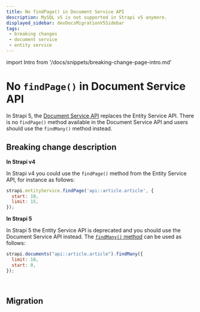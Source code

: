```yaml
---
title: No findPage() in Document Service API
description: MySQL v5 is not supported in Strapi v5 anymore.
displayed_sidebar: devDocsMigrationV5Sidebar
tags:
 - breaking changes
 - document service
 - entity service
---
```


import Intro from '/docs/snippets/breaking-change-page-intro.md'

# No `findPage()` in Document Service API

In Strapi 5, the [Document Service API](/dev-docs/api/document-service) replaces the Entity Service API. There is no `findPage()` method available in the Document Service API and users should use the `findMany()` method instead.
<Intro />

## Breaking change description

<SideBySideContainer>

<SideBySideColumn>

**In Strapi v4**

In Strapi v4 you could use the `findPage()` method from the Entity Service API, for instance as follows: 

```jsx
strapi.entityService.findPage('api::article.article', {
  start: 10,
  limit: 15,
});
```

</SideBySideColumn>

<SideBySideColumn>

**In Strapi 5**

In Strapi 5 the Entity Service API is deprecated and you should use the Document Service API instead. The [`findMany()` method](/dev-docs/api/document-service/sort-pagination#pagination) can be used as follows:

```jsx
strapi.documents("api::article.article").findMany({
  limit: 10,
  start: 0,
});
```

</SideBySideColumn>

</SideBySideContainer>

<br />

## Migration

<!-- TODO: update this part — will there be a codemod? -->

